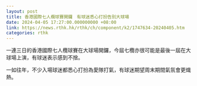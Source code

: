 ```yaml
---
layout: post
title: 香港國際七人欖球賽開鑼　有球迷悉心打扮告別大球場
date: 2024-04-05 17:27:00.000000000 +08:00
link: https://news.rthk.hk/rthk/ch/component/k2/1747634-20240405.htm
categories: rthk
---
```


一連三日的香港國際七人欖球賽在大球場開鑼，今屆七欖亦很可能是最後一屆在大球場上演，有球迷表示感到不捨。

一如往年，不少入場球迷都悉心打扮為愛隊打氣，有球迷期望周末期間氣氛會更熾熱。
